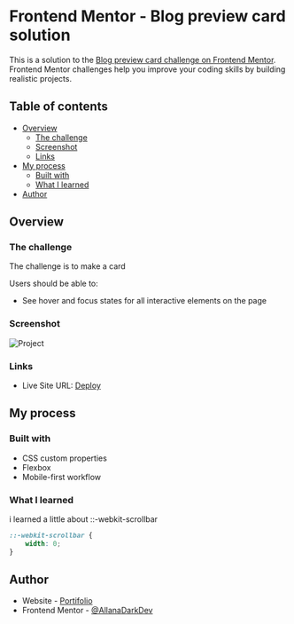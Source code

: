 # Frontend Mentor - Blog preview card solution

This is a solution to the [Blog preview card challenge on Frontend Mentor](https://www.frontendmentor.io/challenges/blog-preview-card-ckPaj01IcS). Frontend Mentor challenges help you improve your coding skills by building realistic projects. 

## Table of contents

- [Overview](#overview)
  - [The challenge](#the-challenge)
  - [Screenshot](#screenshot)
  - [Links](#links)
- [My process](#my-process)
  - [Built with](#built-with)
  - [What I learned](#what-i-learned)
- [Author](#author)


## Overview

### The challenge

The challenge is to make a card 

Users should be able to:

- See hover and focus states for all interactive elements on the page

### Screenshot

![Project](https://github.com/AllanaDarkDev/Profile-Card-Component-FrontEndMentor/assets/148502687/13d97182-dc3e-4257-9624-3337fcfb220e)


### Links

- Live Site URL: [Deploy](https://allanadarkdev.github.io/Blog-Preview-Card-Project-FrontEndMentor/)

## My process

### Built with

- CSS custom properties
- Flexbox
- Mobile-first workflow

### What I learned

i learned a little about ::-webkit-scrollbar

```css
::-webkit-scrollbar {
    width: 0;
}
```

## Author

- Website - [Portifolio](https://allanadarkdev.github.io/AllanaDarkDev/)
- Frontend Mentor - [@AllanaDarkDev](https://www.frontendmentor.io/profile/AllanaDarkDev)
